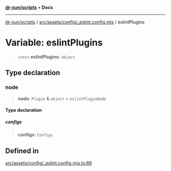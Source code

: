 [**@-xun/scripts**](../../../../../README.md) • **Docs**

***

[@-xun/scripts](../../../../../README.md) / [src/assets/config/\_eslint.config.mjs](../README.md) / eslintPlugins

# Variable: eslintPlugins

> `const` **eslintPlugins**: `object`

## Type declaration

### node

> **node**: `Plugin` & `object` = `eslintPluginNode`

#### Type declaration

##### configs

> **configs**: `Configs`

## Defined in

[src/assets/config/\_eslint.config.mjs.ts:69](https://github.com/Xunnamius/xscripts/blob/5eb9deff748ee6e4af3c57a16f6370d16bb97bfb/src/assets/config/_eslint.config.mjs.ts#L69)
